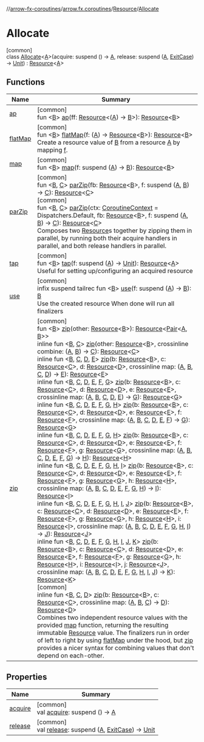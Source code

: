 //[arrow-fx-coroutines](../../../../index.md)/[arrow.fx.coroutines](../../index.md)/[Resource](../index.md)/[Allocate](index.md)

# Allocate

[common]\
class [Allocate](index.md)&lt;[A](index.md)&gt;(acquire: suspend () -&gt; [A](index.md), release: suspend ([A](index.md), [ExitCase](../../-exit-case/index.md)) -&gt; [Unit](https://kotlinlang.org/api/latest/jvm/stdlib/kotlin/-unit/index.html)) : [Resource](../index.md)&lt;[A](index.md)&gt;

## Functions

| Name | Summary |
|---|---|
| [ap](../ap.md) | [common]<br>fun &lt;[B](../ap.md)&gt; [ap](../ap.md)(ff: [Resource](../index.md)&lt;([A](index.md)) -&gt; [B](../ap.md)&gt;): [Resource](../index.md)&lt;[B](../ap.md)&gt; |
| [flatMap](../flat-map.md) | [common]<br>fun &lt;[B](../flat-map.md)&gt; [flatMap](../flat-map.md)(f: ([A](index.md)) -&gt; [Resource](../index.md)&lt;[B](../flat-map.md)&gt;): [Resource](../index.md)&lt;[B](../flat-map.md)&gt;<br>Create a resource value of [B](../flat-map.md) from a resource [A](../index.md) by mapping [f](../flat-map.md). |
| [map](../map.md) | [common]<br>fun &lt;[B](../map.md)&gt; [map](../map.md)(f: suspend ([A](index.md)) -&gt; [B](../map.md)): [Resource](../index.md)&lt;[B](../map.md)&gt; |
| [parZip](../par-zip.md) | [common]<br>fun &lt;[B](../par-zip.md), [C](../par-zip.md)&gt; [parZip](../par-zip.md)(fb: [Resource](../index.md)&lt;[B](../par-zip.md)&gt;, f: suspend ([A](index.md), [B](../par-zip.md)) -&gt; [C](../par-zip.md)): [Resource](../index.md)&lt;[C](../par-zip.md)&gt;<br>[common]<br>fun &lt;[B](../par-zip.md), [C](../par-zip.md)&gt; [parZip](../par-zip.md)(ctx: [CoroutineContext](https://kotlinlang.org/api/latest/jvm/stdlib/kotlin.coroutines/-coroutine-context/index.html) = Dispatchers.Default, fb: [Resource](../index.md)&lt;[B](../par-zip.md)&gt;, f: suspend ([A](index.md), [B](../par-zip.md)) -&gt; [C](../par-zip.md)): [Resource](../index.md)&lt;[C](../par-zip.md)&gt;<br>Composes two [Resource](../index.md)s together by zipping them in parallel, by running both their acquire handlers in parallel, and both release handlers in parallel. |
| [tap](../tap.md) | [common]<br>fun &lt;[B](../tap.md)&gt; [tap](../tap.md)(f: suspend ([A](index.md)) -&gt; [Unit](https://kotlinlang.org/api/latest/jvm/stdlib/kotlin/-unit/index.html)): [Resource](../index.md)&lt;[A](index.md)&gt;<br>Useful for setting up/configuring an acquired resource |
| [use](../use.md) | [common]<br>infix suspend tailrec fun &lt;[B](../use.md)&gt; [use](../use.md)(f: suspend ([A](index.md)) -&gt; [B](../use.md)): [B](../use.md)<br>Use the created resource When done will run all finalizers |
| [zip](../zip.md) | [common]<br>fun &lt;[B](../zip.md)&gt; [zip](../zip.md)(other: [Resource](../index.md)&lt;[B](../zip.md)&gt;): [Resource](../index.md)&lt;[Pair](https://kotlinlang.org/api/latest/jvm/stdlib/kotlin/-pair/index.html)&lt;[A](index.md), [B](../zip.md)&gt;&gt;<br>inline fun &lt;[B](../zip.md), [C](../zip.md)&gt; [zip](../zip.md)(other: [Resource](../index.md)&lt;[B](../zip.md)&gt;, crossinline combine: ([A](index.md), [B](../zip.md)) -&gt; [C](../zip.md)): [Resource](../index.md)&lt;[C](../zip.md)&gt;<br>inline fun &lt;[B](../zip.md), [C](../zip.md), [D](../zip.md), [E](../zip.md)&gt; [zip](../zip.md)(b: [Resource](../index.md)&lt;[B](../zip.md)&gt;, c: [Resource](../index.md)&lt;[C](../zip.md)&gt;, d: [Resource](../index.md)&lt;[D](../zip.md)&gt;, crossinline map: ([A](index.md), [B](../zip.md), [C](../zip.md), [D](../zip.md)) -&gt; [E](../zip.md)): [Resource](../index.md)&lt;[E](../zip.md)&gt;<br>inline fun &lt;[B](../zip.md), [C](../zip.md), [D](../zip.md), [E](../zip.md), [F](../zip.md), [G](../zip.md)&gt; [zip](../zip.md)(b: [Resource](../index.md)&lt;[B](../zip.md)&gt;, c: [Resource](../index.md)&lt;[C](../zip.md)&gt;, d: [Resource](../index.md)&lt;[D](../zip.md)&gt;, e: [Resource](../index.md)&lt;[E](../zip.md)&gt;, crossinline map: ([A](index.md), [B](../zip.md), [C](../zip.md), [D](../zip.md), [E](../zip.md)) -&gt; [G](../zip.md)): [Resource](../index.md)&lt;[G](../zip.md)&gt;<br>inline fun &lt;[B](../zip.md), [C](../zip.md), [D](../zip.md), [E](../zip.md), [F](../zip.md), [G](../zip.md), [H](../zip.md)&gt; [zip](../zip.md)(b: [Resource](../index.md)&lt;[B](../zip.md)&gt;, c: [Resource](../index.md)&lt;[C](../zip.md)&gt;, d: [Resource](../index.md)&lt;[D](../zip.md)&gt;, e: [Resource](../index.md)&lt;[E](../zip.md)&gt;, f: [Resource](../index.md)&lt;[F](../zip.md)&gt;, crossinline map: ([A](index.md), [B](../zip.md), [C](../zip.md), [D](../zip.md), [E](../zip.md), [F](../zip.md)) -&gt; [G](../zip.md)): [Resource](../index.md)&lt;[G](../zip.md)&gt;<br>inline fun &lt;[B](../zip.md), [C](../zip.md), [D](../zip.md), [E](../zip.md), [F](../zip.md), [G](../zip.md), [H](../zip.md)&gt; [zip](../zip.md)(b: [Resource](../index.md)&lt;[B](../zip.md)&gt;, c: [Resource](../index.md)&lt;[C](../zip.md)&gt;, d: [Resource](../index.md)&lt;[D](../zip.md)&gt;, e: [Resource](../index.md)&lt;[E](../zip.md)&gt;, f: [Resource](../index.md)&lt;[F](../zip.md)&gt;, g: [Resource](../index.md)&lt;[G](../zip.md)&gt;, crossinline map: ([A](index.md), [B](../zip.md), [C](../zip.md), [D](../zip.md), [E](../zip.md), [F](../zip.md), [G](../zip.md)) -&gt; [H](../zip.md)): [Resource](../index.md)&lt;[H](../zip.md)&gt;<br>inline fun &lt;[B](../zip.md), [C](../zip.md), [D](../zip.md), [E](../zip.md), [F](../zip.md), [G](../zip.md), [H](../zip.md), [I](../zip.md)&gt; [zip](../zip.md)(b: [Resource](../index.md)&lt;[B](../zip.md)&gt;, c: [Resource](../index.md)&lt;[C](../zip.md)&gt;, d: [Resource](../index.md)&lt;[D](../zip.md)&gt;, e: [Resource](../index.md)&lt;[E](../zip.md)&gt;, f: [Resource](../index.md)&lt;[F](../zip.md)&gt;, g: [Resource](../index.md)&lt;[G](../zip.md)&gt;, h: [Resource](../index.md)&lt;[H](../zip.md)&gt;, crossinline map: ([A](index.md), [B](../zip.md), [C](../zip.md), [D](../zip.md), [E](../zip.md), [F](../zip.md), [G](../zip.md), [H](../zip.md)) -&gt; [I](../zip.md)): [Resource](../index.md)&lt;[I](../zip.md)&gt;<br>inline fun &lt;[B](../zip.md), [C](../zip.md), [D](../zip.md), [E](../zip.md), [F](../zip.md), [G](../zip.md), [H](../zip.md), [I](../zip.md), [J](../zip.md)&gt; [zip](../zip.md)(b: [Resource](../index.md)&lt;[B](../zip.md)&gt;, c: [Resource](../index.md)&lt;[C](../zip.md)&gt;, d: [Resource](../index.md)&lt;[D](../zip.md)&gt;, e: [Resource](../index.md)&lt;[E](../zip.md)&gt;, f: [Resource](../index.md)&lt;[F](../zip.md)&gt;, g: [Resource](../index.md)&lt;[G](../zip.md)&gt;, h: [Resource](../index.md)&lt;[H](../zip.md)&gt;, i: [Resource](../index.md)&lt;[I](../zip.md)&gt;, crossinline map: ([A](index.md), [B](../zip.md), [C](../zip.md), [D](../zip.md), [E](../zip.md), [F](../zip.md), [G](../zip.md), [H](../zip.md), [I](../zip.md)) -&gt; [J](../zip.md)): [Resource](../index.md)&lt;[J](../zip.md)&gt;<br>inline fun &lt;[B](../zip.md), [C](../zip.md), [D](../zip.md), [E](../zip.md), [F](../zip.md), [G](../zip.md), [H](../zip.md), [I](../zip.md), [J](../zip.md), [K](../zip.md)&gt; [zip](../zip.md)(b: [Resource](../index.md)&lt;[B](../zip.md)&gt;, c: [Resource](../index.md)&lt;[C](../zip.md)&gt;, d: [Resource](../index.md)&lt;[D](../zip.md)&gt;, e: [Resource](../index.md)&lt;[E](../zip.md)&gt;, f: [Resource](../index.md)&lt;[F](../zip.md)&gt;, g: [Resource](../index.md)&lt;[G](../zip.md)&gt;, h: [Resource](../index.md)&lt;[H](../zip.md)&gt;, i: [Resource](../index.md)&lt;[I](../zip.md)&gt;, j: [Resource](../index.md)&lt;[J](../zip.md)&gt;, crossinline map: ([A](index.md), [B](../zip.md), [C](../zip.md), [D](../zip.md), [E](../zip.md), [F](../zip.md), [G](../zip.md), [H](../zip.md), [I](../zip.md), [J](../zip.md)) -&gt; [K](../zip.md)): [Resource](../index.md)&lt;[K](../zip.md)&gt;<br>[common]<br>inline fun &lt;[B](../zip.md), [C](../zip.md), [D](../zip.md)&gt; [zip](../zip.md)(b: [Resource](../index.md)&lt;[B](../zip.md)&gt;, c: [Resource](../index.md)&lt;[C](../zip.md)&gt;, crossinline map: ([A](index.md), [B](../zip.md), [C](../zip.md)) -&gt; [D](../zip.md)): [Resource](../index.md)&lt;[D](../zip.md)&gt;<br>Combines two independent resource values with the provided [map](../zip.md) function, returning the resulting immutable [Resource](../index.md) value. The finalizers run in order of left to right by using [flatMap](../flat-map.md) under the hood, but [zip](../zip.md) provides a nicer syntax for combining values that don't depend on each-other. |

## Properties

| Name | Summary |
|---|---|
| [acquire](acquire.md) | [common]<br>val [acquire](acquire.md): suspend () -&gt; [A](index.md) |
| [release](release.md) | [common]<br>val [release](release.md): suspend ([A](index.md), [ExitCase](../../-exit-case/index.md)) -&gt; [Unit](https://kotlinlang.org/api/latest/jvm/stdlib/kotlin/-unit/index.html) |
